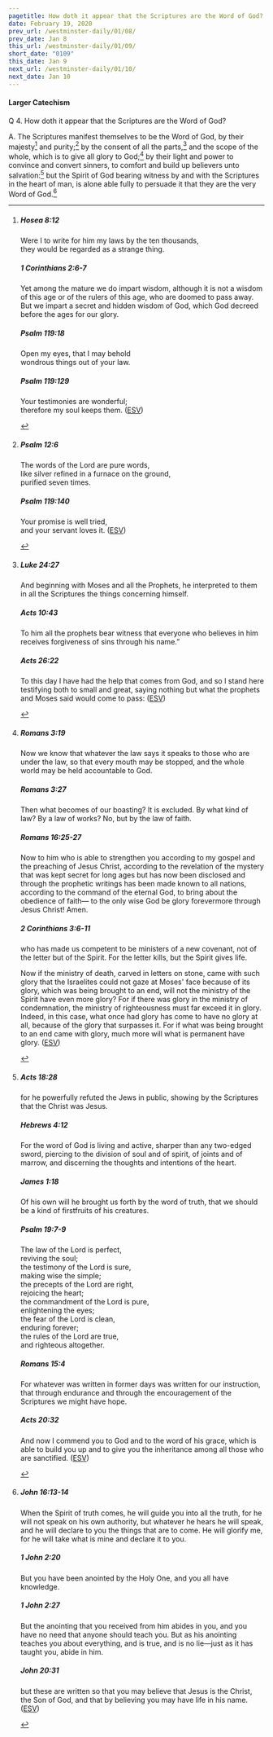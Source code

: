 ```yaml
---
pagetitle: How doth it appear that the Scriptures are the Word of God?
date: February 19, 2020
prev_url: /westminster-daily/01/08/
prev_date: Jan 8
this_url: /westminster-daily/01/09/
short_date: "0109"
this_date: Jan 9
next_url: /westminster-daily/01/10/
next_date: Jan 10
---
```


#### Larger Catechism

<span class="q">Q 4.</span> How doth it appear that the Scriptures are the Word of God?

<span class="q">A.</span> The Scriptures manifest themselves to be the Word of God, by their majesty[^fnref:wlc1] and purity;[^fnref:wlc2] by the consent of all the parts,[^fnref:wlc3] and the scope of the whole, which is to give all glory to God;[^fnref:wlc4] by their light and power to convince and convert sinners, to comfort and build up believers unto salvation:[^fnref:wlc5] but the Spirit of God bearing witness by and with the Scriptures in the heart of man, is alone able fully to persuade it that they are the very Word of God.[^fnref:wlc6]


[^fnref:wlc1]: <div class="esv"><h5>Hosea 8:12</h5> <div class="esv-text"><div class="block-indent"> <p class="line-group" id="p28008012.01-1">Were I to write for him my laws by the ten thousands,<br /> <span class="indent"></span>they would be regarded as a strange thing.</p> </div> </div><h5>1 Corinthians 2:6-7</h5> <div class="esv-text"> <p id="p46002006.05-2">Yet among the mature we do impart wisdom, although it is not a wisdom of this age or of the rulers of this age, who are doomed to pass away. But we impart a secret and hidden wisdom of God, which God decreed before the ages for our glory.</p> </div><h5>Psalm 119:18</h5> <div class="esv-text"><div class="block-indent"> <p class="line-group" id="p19119018.01-3">Open my eyes, that I may behold<br /> <span class="indent"></span>wondrous things out of your law.</p> </div> </div><h5>Psalm 119:129</h5> <div class="esv-text"> <div class="block-indent"> <p class="line-group" id="p19119129.02-4">Your testimonies are wonderful;<br /> <span class="indent"></span>therefore my soul keeps them.  (<a href="http://www.esv.org" class="copyright">ESV</a>)</p> </div> </div> </div>

[^fnref:wlc2]: <div class="esv"><h5>Psalm 12:6</h5> <div class="esv-text"><div class="block-indent"> <p class="line-group" id="p19012006.01-1">The words of the <span class="small-caps">Lord</span> are pure words,<br /> <span class="indent"></span>like silver refined in a furnace on the ground,<br /> <span class="indent"></span>purified seven times.</p> </div> </div><h5>Psalm 119:140</h5> <div class="esv-text"><div class="block-indent"> <p class="line-group" id="p19119140.01-2">Your promise is well tried,<br /> <span class="indent"></span>and your servant loves it.  (<a href="http://www.esv.org" class="copyright">ESV</a>)</p> </div> </div> </div>

[^fnref:wlc3]: <div class="esv"><h5>Luke 24:27</h5> <div class="esv-text"><p id="p42024027.01-1">And beginning with Moses and all the Prophets, he interpreted to them in all the Scriptures the things concerning himself.</p> </div><h5>Acts 10:43</h5> <div class="esv-text"><p id="p44010043.01-2">To him all the prophets bear witness that everyone who believes in him receives forgiveness of sins through his name.&#8221;</p> </div><h5>Acts 26:22</h5> <div class="esv-text"><p id="p44026022.01-3">To this day I have had the help that comes from God, and so I stand here testifying both to small and great, saying nothing but what the prophets and Moses said would come to pass:  (<a href="http://www.esv.org" class="copyright">ESV</a>)</p> </div> </div>

[^fnref:wlc4]: <div class="esv"><h5>Romans 3:19</h5> <div class="esv-text"><p id="p45003019.01-1">Now we know that whatever the law says it speaks to those who are under the law, so that every mouth may be stopped, and the whole world may be held accountable to God.</p> </div><h5>Romans 3:27</h5> <div class="esv-text"><p id="p45003027.01-2">Then what becomes of our boasting? It is excluded. By what kind of law? By a law of works? No, but by the law of faith.</p> </div><h5>Romans 16:25-27</h5> <div class="esv-text"> <p id="p45016025.02-3">Now to him who is able to strengthen you according to my gospel and the preaching of Jesus Christ, according to the revelation of the mystery that was kept secret for long ages but has now been disclosed and through the prophetic writings has been made known to all nations, according to the command of the eternal God, to bring about the obedience of faith&#8212; to the only wise God be glory forevermore through Jesus Christ! Amen.</p> </div><h5>2 Corinthians 3:6-11</h5> <div class="esv-text"><p id="p47003006.01-4">who has made us competent to be ministers of a new covenant, not of the letter but of the Spirit. For the letter kills, but the Spirit gives life.</p>  <p id="p47003007.01-4">Now if the ministry of death, carved in letters on stone, came with such glory that the Israelites could not gaze at Moses' face because of its glory, which was being brought to an end, will not the ministry of the Spirit have even more glory? For if there was glory in the ministry of condemnation, the ministry of righteousness must far exceed it in glory. Indeed, in this case, what once had glory has come to have no glory at all, because of the glory that surpasses it. For if what was being brought to an end came with glory, much more will what is permanent have glory.  (<a href="http://www.esv.org" class="copyright">ESV</a>)</p> </div> </div>

[^fnref:wlc5]: <div class="esv"><h5>Acts 18:28</h5> <div class="esv-text"><p id="p44018028.01-1">for he powerfully refuted the Jews in public, showing by the Scriptures that the Christ was Jesus.</p> </div><h5>Hebrews 4:12</h5> <div class="esv-text"><p id="p58004012.01-2">For the word of God is living and active, sharper than any two-edged sword, piercing to the division of soul and of spirit, of joints and of marrow, and discerning the thoughts and intentions of the heart.</p> </div><h5>James 1:18</h5> <div class="esv-text"><p id="p59001018.01-3">Of his own will he brought us forth by the word of truth, that we should be a kind of firstfruits of his creatures.</p> </div><h5>Psalm 19:7-9</h5> <div class="esv-text"><div class="block-indent"> <p class="line-group" id="p19019007.01-4">The law of the <span class="small-caps">Lord</span> is perfect,<br /> <span class="indent"></span>reviving the soul;<br /> the testimony of the <span class="small-caps">Lord</span> is sure,<br /> <span class="indent"></span>making wise the simple;<br />  the precepts of the <span class="small-caps">Lord</span> are right,<br /> <span class="indent"></span>rejoicing the heart;<br /> the commandment of the <span class="small-caps">Lord</span> is pure,<br /> <span class="indent"></span>enlightening the eyes;<br />  the fear of the <span class="small-caps">Lord</span> is clean,<br /> <span class="indent"></span>enduring forever;<br /> the rules of the <span class="small-caps">Lord</span> are true,<br /> <span class="indent"></span>and righteous altogether.</p> </div> </div><h5>Romans 15:4</h5> <div class="esv-text"><p id="p45015004.01-5">For whatever was written in former days was written for our instruction, that through endurance and through the encouragement of the Scriptures we might have hope.</p> </div><h5>Acts 20:32</h5> <div class="esv-text"><p id="p44020032.01-6">And now I commend you to God and to the word of his grace, which is able to build you up and to give you the inheritance among all those who are sanctified.  (<a href="http://www.esv.org" class="copyright">ESV</a>)</p> </div> </div>

[^fnref:wlc6]: <div class="esv"><h5>John 16:13-14</h5> <div class="esv-text"><p id="p43016013.01-1"><span class="woc">When the Spirit of truth comes, he will guide you into all the truth, for he will not speak on his own authority, but whatever he hears he will speak, and he will declare to you the things that are to come.</span> <span class="woc">He will glorify me, for he will take what is mine and declare it to you.</span></p> </div><h5>1 John 2:20</h5> <div class="esv-text"><p id="p62002020.01-2">But you have been anointed by the Holy One, and you all have knowledge.</p> </div><h5>1 John 2:27</h5> <div class="esv-text"><p id="p62002027.01-3">But the anointing that you received from him abides in you, and you have no need that anyone should teach you. But as his anointing teaches you about everything, and is true, and is no lie&#8212;just as it has taught you, abide in him.</p> </div><h5>John 20:31</h5> <div class="esv-text"><p id="p43020031.01-4">but these are written so that you may believe that Jesus is the Christ, the Son of God, and that by believing you may have life in his name.  (<a href="http://www.esv.org" class="copyright">ESV</a>)</p> </div> </div>

